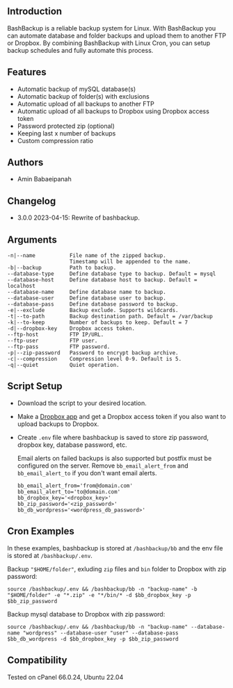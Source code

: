 ## Introduction
BashBackup is a reliable backup system for Linux. With BashBackup you can automate database and folder backups and upload them to another FTP or Dropbox. By combining BashBackup with Linux Cron, you can setup backup schedules and fully automate this process.

## Features
- Automatic backup of mySQL database(s)
- Automatic backup of folder(s) with exclusions
- Automatic upload of all backups to another FTP
- Automatic upload of all backups to Dropbox using Dropbox access token
- Password protected zip (optional)
- Keeping last x number of backups
- Custom compression ratio

## Authors
- Amin Babaeipanah

## Changelog
- 3.0.0 2023-04-15: Rewrite of bashbackup.

## Arguments
```
-n|--name           File name of the zipped backup.
                    Timestamp will be appended to the name.
-b|--backup         Path to backup.
--database-type     Define database type to backup. Default = mysql
--database-host     Define database host to backup. Default = localhost
--database-name     Define database name to backup.
--database-user     Define database user to backup.
--database-pass     Define database password to backup.
-e|--exclude        Backup exclude. Supports wildcards.
-t|--to-path        Backup destination path. Default = /var/backup
-k|--to-keep        Number of backups to keep. Default = 7
-d|--dropbox-key    Dropbox access token.
--ftp-host          FTP IP/URL.
--ftp-user          FTP user.
--ftp-pass          FTP password.
-p|--zip-password   Password to encrypt backup archive.
-c|--compression    Compression level 0-9. Default is 5.
-q|--quiet          Quiet operation.
```

## Script Setup
- Download the script to your desired location.
- Make a [Dropbox app](https://www.dropbox.com/developers/apps) and get a Dropbox access token if you also want to upload backups to Dropbox.
- Create `.env` file where bashbackup is saved to store zip password, dropbox key, database password, etc.

  Email alerts on failed backups is also supported but postfix must be configured on the server. Remove `bb_email_alert_from` and `bb_email_alert_to` if you don't want email alerts.

  ```text
  bb_email_alert_from='from@domain.com'
  bb_email_alert_to='to@domain.com'
  bb_dropbox_key='<dropbox_key>'
  bb_zip_password='<zip_password>'
  bb_db_wordpress='<wordpress_db_password>'
  ```

## Cron Examples
In these examples, bashbackup is stored at `/bashbackup/bb` and the env file is stored at `/bashbackup/.env`.

Backup `"$HOME/folder"`, exluding `zip` files and `bin` folder to Dropbox with zip password:
```
source /bashbackup/.env && /bashbackup/bb -n "backup-name" -b "$HOME/folder" -e "*.zip" -e "*/bin/* -d $bb_dropbox_key -p $bb_zip_password
```

Backup mysql database to Dropbox with zip password:
```
source /bashbackup/.env && /bashbackup/bb -n "backup-name" --database-name "wordpress" --database-user "user" --database-pass $bb_db_wordpress -d $bb_dropbox_key -p $bb_zip_password
```

## Compatibility
Tested on cPanel 66.0.24, Ubuntu 22.04
